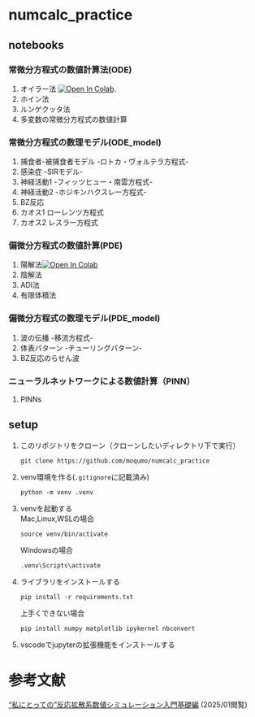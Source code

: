 # numcalc_practice
## notebooks
### 常微分方程式の数値計算法(ODE)
1. オイラー法 [![Open In Colab](https://colab.research.google.com/assets/colab-badge.svg)](https://colab.research.google.com/github/moqumo/numcalc_practice/blob/ODE/notebooks/ODE/01_euler_method.ipynb).
2. ホイン法
3. ルンゲクッタ法
4. 多変数の常微分方程式の数値計算   
### 常微分方程式の数理モデル(ODE_model)
1. 捕食者-被捕食者モデル -ロトカ・ヴォルテラ方程式-
2. 感染症 -SIRモデル-
3. 神経活動1 -フィッツヒュー・南雲方程式-
4. 神経活動2 -ホジキンハクスレー方程式-
5. BZ反応
6. カオス1 ローレンツ方程式
7. カオス2 レスラー方程式   
### 偏微分方程式の数値計算(PDE)
1. 陽解法[![Open In Colab](https://colab.research.google.com/assets/colab-badge.svg)](https://colab.research.google.com/github/moqumo/numcalc_practice/blob/main/notebooks/PDE/01_explicit_method.ipynb)
3. 陰解法
4. ADI法
5. 有限体積法
### 偏微分方程式の数理モデル(PDE_model)
1. 波の伝播 -移流方程式-
2. 体表パターン -チューリングパターン-
3. BZ反応のらせん波

### ニューラルネットワークによる数値計算（PINN）
1. PINNs

## setup
1. このリポジトリをクローン（クローンしたいディレクトリ下で実行）
    ```
    git clone https://github.com/moqumo/numcalc_practice
    ```
2. venv環境を作る(``.gitignore``に記載済み)   
    ```
    python -m venv .venv
    ```
3. venvを起動する   
    Mac,Linux,WSLの場合
    ```
    source venv/bin/activate
    ```
    Windowsの場合
    ```
    .venv\Scripts\activate
    ```
4. ライブラリをインストールする
    ```
    pip install -r requirements.txt
    ```
    上手くできない場合
    ```
    pip install numpy matplotlib ipykernel nbconvert
    ```
5. vscodeでjupyterの拡張機能をインストールする

# 参考文献
[“私にとっての”反応拡散系数値シミュレーション入門基礎編](https://mmc01.es.hokudai.ac.jp/else/cdrom/main_part1.pdf) (2025/01閲覧)

